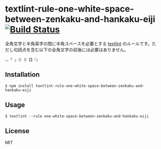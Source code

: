 # textlint-rule-one-white-space-between-zenkaku-and-hankaku-eiji [![Build Status](https://travis-ci.org/zlabjp/textlint-rule-one-white-space-between-zenkaku-and-hankaku-eiji.svg?branch=master)](https://travis-ci.org/zlabjp/textlint-rule-one-white-space-between-zenkaku-and-hankaku-eiji)

全角文字と半角英字の間に半角スペースを必要とする [textlint](https://github.com/textlint/textlint) のルールです。ただし句読点を含む以下の全角文字の前後には必要はありません。

```
、。「 」（）｛｝【】『』
```

## Installation

```
$ npm install textlint-rule-one-white-space-between-zenkaku-and-hankaku-eiji
```

## Usage

```
$ textlint --rule one-white-space-between-zenkaku-and-hankaku-eiji
```

## License

MIT
